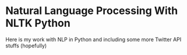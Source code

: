 Natural Language Processing With NLTK Python
============================================
Here is my work with NLP in Python and including some more Twitter API stuffs (hopefully)